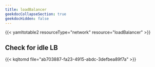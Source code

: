 ```yaml
---
title: loadBalancer
geekdocCollapseSection: true
geekdocHidden: false
---
```



{{< yamltotable2 resourceType="network" resource="loadBalancer" >}}


##  Check for idle LB
{{< kqltomd file="ab703887-fa23-4915-abdc-3defbea89f7a" >}}

